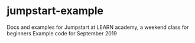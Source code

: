 # jumpstart-example
Docs and examples for Jumpstart at LEARN academy, a weekend class for beginners
Example code for September 2019
